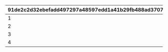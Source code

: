 |91de2c2d32ebefadd497297a48597edd1a41b29fb488ad37075a2e8150c3b8ce|137e42bbd4e770f6b7ef08905b1edbcac9c659186058909f6e42c21a39b34e42|f5bbab355c7428d6e2a47dbfe58046f6281844a0e5f4b54ab3422b0ca0d39780|332d30f23ad8337d847fafff9ccce0f629471fa3e5fed74f482849303b6b0d05|db1116cf2739177314adcb14367b38287eb9b9ace4a331407e5d764286f0a833|
| --- | --- | --- | --- | --- |
|1|20000000|5|1000|20000|
|2|30000000|5|1200|30000|
|3|40000000|5|1500|40000|
|4|50000000|5|2000|50000|